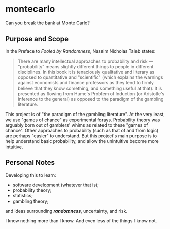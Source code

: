 # montecarlo
Can you break the bank at Monte Carlo?

## Purpose and Scope
In the Preface to *Fooled by Randomness*, Nassim Nicholas Taleb states:

> There are many intellectual approaches to probability and risk — "probability" means slightly different things to people in different disciplines. In this book it is tenaciously qualitative and literary as opposed to quantitative and "scientific" (which explains the warnings against economists and finance professors as they tend to firmly believe that they know something, and something useful at that). It is presented as flowing from Hume's Problem of Induction (or Aristotle's inference to the general) as opposed to the paradigm of the gambling literature.

This project is of "the paradigm of the gambling literature". At the very least, we use "games of chance" as experimental forays. Probability theory was arguably born out of gamblers' whims as related to these "games of chance". Other approaches to probability (such as that of and from logic) are perhaps "easier" to understand. But this project's main purpose is to help understand basic probability, and allow the unintuitive become more intuitive.

## Personal Notes
Developing this to learn:
* software development (whatever that is);
* probability theory;
* statistics;
* gambling theory;

and ideas surrounding _**randomness**_, uncertainty, and risk.

I know nothing more than I know. And even less of the things I know not.
